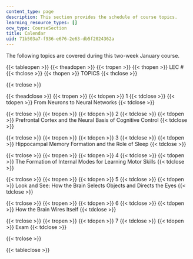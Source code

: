 ```yaml
---
content_type: page
description: This section provides the schedule of course topics.
learning_resource_types: []
ocw_type: CourseSection
title: Calendar
uid: 71b503a7-f936-e676-2e63-db5f2024362a
---
```


The following topics are covered during this two-week January course.

{{< tableopen >}}
{{< theadopen >}}
{{< tropen >}}
{{< thopen >}}
LEC #
{{< thclose >}}
{{< thopen >}}
TOPICS
{{< thclose >}}

{{< trclose >}}

{{< theadclose >}}
{{< tropen >}}
{{< tdopen >}}
1
{{< tdclose >}}
{{< tdopen >}}
From Neurons to Neural Networks
{{< tdclose >}}

{{< trclose >}}
{{< tropen >}}
{{< tdopen >}}
2
{{< tdclose >}}
{{< tdopen >}}
Prefrontal Cortex and the Neural Basis of Cognitive Control
{{< tdclose >}}

{{< trclose >}}
{{< tropen >}}
{{< tdopen >}}
3
{{< tdclose >}}
{{< tdopen >}}
Hippocampal Memory Formation and the Role of Sleep
{{< tdclose >}}

{{< trclose >}}
{{< tropen >}}
{{< tdopen >}}
4
{{< tdclose >}}
{{< tdopen >}}
The Formation of Internal Modes for Learning Motor Skills
{{< tdclose >}}

{{< trclose >}}
{{< tropen >}}
{{< tdopen >}}
5
{{< tdclose >}}
{{< tdopen >}}
Look and See: How the Brain Selects Objects and Directs the Eyes
{{< tdclose >}}

{{< trclose >}}
{{< tropen >}}
{{< tdopen >}}
6
{{< tdclose >}}
{{< tdopen >}}
How the Brain Wires Itself
{{< tdclose >}}

{{< trclose >}}
{{< tropen >}}
{{< tdopen >}}
7
{{< tdclose >}}
{{< tdopen >}}
Exam
{{< tdclose >}}

{{< trclose >}}

{{< tableclose >}}
